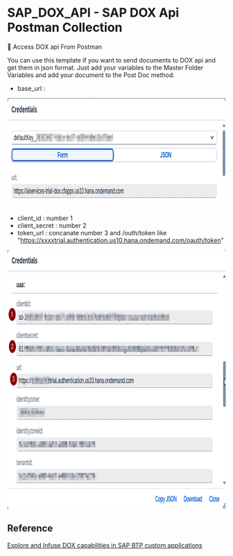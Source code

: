 # SAP_DOX_API -  SAP DOX Api Postman Collection

🚀 Access DOX api From Postman

You can use this template if you want to send documents to DOX api and get them in json format. Just add your variables to the Master Folder Variables and add your document to the Post Doc method.

* base_url :

<img src="https://github.com/abgunes/SAP_DOX_API/blob/main/images/img1.png" raw=true width="921" height="251"/>

* client_id : number 1
* client_secret : number 2
* token_url : concanate number 3 and /outh/token like "https://xxxxtrial.authentication.us10.hana.ondemand.com/oauth/token"

<img src="https://github.com/abgunes/SAP_DOX_API/blob/main/images/img2.png" raw=true width="921" height="597"/>


## Reference

[Explore and Infuse DOX capabilities in SAP BTP custom applications](https://community.sap.com/t5/technology-blogs-by-members/explore-and-infuse-dox-capabilities-in-sap-btp-custom-applications/ba-p/13706066)

